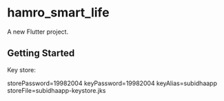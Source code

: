 # hamro_smart_life

A new Flutter project.

## Getting Started

Key store:

storePassword=19982004
keyPassword=19982004
keyAlias=subidhaapp
storeFile=subidhaapp-keystore.jks


